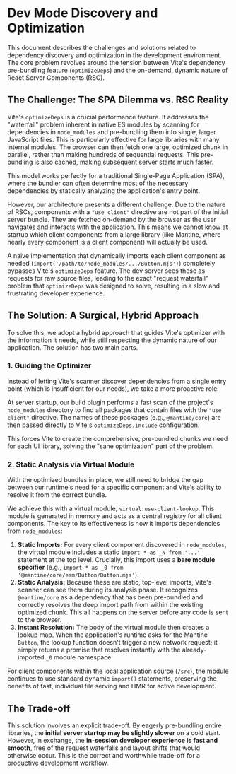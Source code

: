 # Dev Mode Discovery and Optimization

This document describes the challenges and solutions related to dependency discovery and optimization in the development environment. The core problem revolves around the tension between Vite's dependency pre-bundling feature (`optimizeDeps`) and the on-demand, dynamic nature of React Server Components (RSC).

## The Challenge: The SPA Dilemma vs. RSC Reality

Vite's `optimizeDeps` is a crucial performance feature. It addresses the "waterfall" problem inherent in native ES modules by scanning for dependencies in `node_modules` and pre-bundling them into single, larger JavaScript files. This is particularly effective for large libraries with many internal modules. The browser can then fetch one large, optimized chunk in parallel, rather than making hundreds of sequential requests. This pre-bundling is also cached, making subsequent server starts much faster.

This model works perfectly for a traditional Single-Page Application (SPA), where the bundler can often determine most of the necessary dependencies by statically analyzing the application's entry point.

However, our architecture presents a different challenge. Due to the nature of RSCs, components with a `"use client"` directive are not part of the initial server bundle. They are fetched on-demand by the browser as the user navigates and interacts with the application. This means we cannot know at startup which client components from a large library (like Mantine, where nearly every component is a client component) will actually be used.

A naive implementation that dynamically imports each client component as needed (`import('/path/to/node_modules/.../Button.mjs')`) completely bypasses Vite's `optimizeDeps` feature. The dev server sees these as requests for raw source files, leading to the exact "request waterfall" problem that `optimizeDeps` was designed to solve, resulting in a slow and frustrating developer experience.

## The Solution: A Surgical, Hybrid Approach

To solve this, we adopt a hybrid approach that guides Vite's optimizer with the information it needs, while still respecting the dynamic nature of our application. The solution has two main parts.

### 1. Guiding the Optimizer

Instead of letting Vite's scanner discover dependencies from a single entry point (which is insufficient for our needs), we take a more proactive role.

At server startup, our build plugin performs a fast scan of the project's `node_modules` directory to find all packages that contain files with the `"use client"` directive. The names of these packages (e.g., `@mantine/core`) are then passed directly to Vite's `optimizeDeps.include` configuration.

This forces Vite to create the comprehensive, pre-bundled chunks we need for each UI library, solving the "sane optimization" part of the problem.

### 2. Static Analysis via Virtual Module

With the optimized bundles in place, we still need to bridge the gap between our runtime's need for a specific component and Vite's ability to resolve it from the correct bundle.

We achieve this with a virtual module, `virtual:use-client-lookup`. This module is generated in memory and acts as a central registry for all client components. The key to its effectiveness is how it imports dependencies from `node_modules`:

1.  **Static Imports:** For every client component discovered in `node_modules`, the virtual module includes a static `import * as _N from '...'` statement at the top level. Crucially, this import uses a **bare module specifier** (e.g., `import * as _0 from '@mantine/core/esm/Button/Button.mjs'`).
2.  **Static Analysis:** Because these are static, top-level imports, Vite's scanner can see them during its analysis phase. It recognizes `@mantine/core` as a dependency that has been pre-bundled and correctly resolves the deep import path from within the existing optimized chunk. This all happens on the server before any code is sent to the browser.
3.  **Instant Resolution:** The body of the virtual module then creates a lookup map. When the application's runtime asks for the Mantine `Button`, the lookup function doesn't trigger a new network request; it simply returns a promise that resolves instantly with the already-imported `_0` module namespace.

For client components within the local application source (`/src`), the module continues to use standard dynamic `import()` statements, preserving the benefits of fast, individual file serving and HMR for active development.

## The Trade-off

This solution involves an explicit trade-off. By eagerly pre-bundling entire libraries, the **initial server startup may be slightly slower** on a cold start. However, in exchange, the **in-session developer experience is fast and smooth**, free of the request waterfalls and layout shifts that would otherwise occur. This is the correct and worthwhile trade-off for a productive development workflow.
